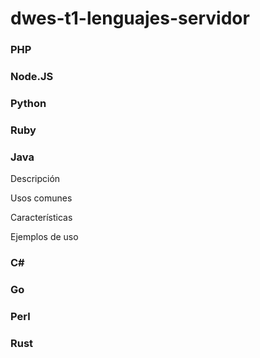 # dwes-t1-lenguajes-servidor

### PHP

### Node.JS

### Python

### Ruby

### Java

Descripción

Usos comunes

Características

Ejemplos de uso

### C#

### Go

### Perl

### Rust
